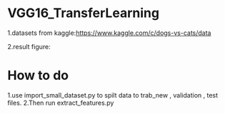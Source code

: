 # VGG16_TransferLearning
1.datasets from kaggle:https://www.kaggle.com/c/dogs-vs-cats/data

		
2.result figure:

# How to do 
1.use import_small_dataset.py to spilt data to trab_new , validation , test files.
2.Then run extract_features.py
